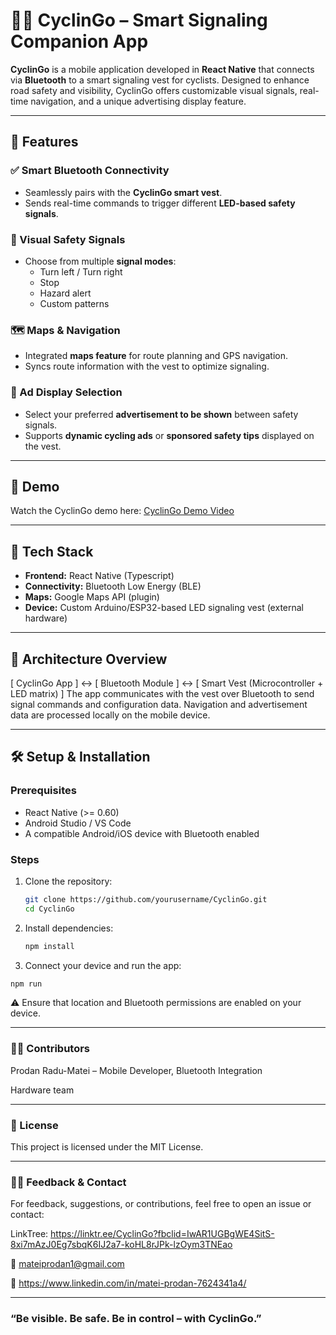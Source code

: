 # 🚴‍♂️ CyclinGo – Smart Signaling Companion App

**CyclinGo** is a mobile application developed in **React Native** that connects via **Bluetooth** to a smart signaling vest for cyclists. Designed to enhance road safety and visibility, CyclinGo offers customizable visual signals, real-time navigation, and a unique advertising display feature.

---

## 🔧 Features

### ✅ Smart Bluetooth Connectivity
- Seamlessly pairs with the **CyclinGo smart vest**.
- Sends real-time commands to trigger different **LED-based safety signals**.

### 🚦 Visual Safety Signals
- Choose from multiple **signal modes**:
  - Turn left / Turn right
  - Stop
  - Hazard alert
  - Custom patterns

### 🗺️ Maps & Navigation
- Integrated **maps feature** for route planning and GPS navigation.
- Syncs route information with the vest to optimize signaling.

### 📢 Ad Display Selection
- Select your preferred **advertisement to be shown** between safety signals.
- Supports **dynamic cycling ads** or **sponsored safety tips** displayed on the vest.

---

## 🎥 Demo
Watch the CyclinGo demo here: [CyclinGo Demo Video](https://drive.google.com/file/d/1FZQoEJhHWO8r2TuPzxoxgmUynKFLTkUb/view?usp=sharing)

---

## 📱 Tech Stack

- **Frontend:** React Native (Typescript)
- **Connectivity:** Bluetooth Low Energy (BLE)
- **Maps:** Google Maps API (plugin)
- **Device:** Custom Arduino/ESP32-based LED signaling vest (external hardware)

---

## 🔗 Architecture Overview
[ CyclinGo App ] ↔ [ Bluetooth Module ] ↔ [ Smart Vest (Microcontroller + LED matrix) ]
The app communicates with the vest over Bluetooth to send signal commands and configuration data. Navigation and advertisement data are processed locally on the mobile device.

---

## 🛠 Setup & Installation

### Prerequisites
- React Native (>= 0.60)
- Android Studio / VS Code
- A compatible Android/iOS device with Bluetooth enabled

### Steps
1. Clone the repository:
   ```bash
   git clone https://github.com/yourusername/CyclinGo.git
   cd CyclinGo
2. Install dependencies:
   ```bash
   npm install
   ```
3.	Connect your device and run the app:
   ```bash
   npm run
   ```

⚠️ Ensure that location and Bluetooth permissions are enabled on your device.

---

### 👨‍💻 Contributors
  Prodan Radu-Matei – Mobile Developer, Bluetooth Integration
  
  Hardware team

---

### 📄 License

This project is licensed under the MIT License.

---

### 🙋‍♀️ Feedback & Contact

For feedback, suggestions, or contributions, feel free to open an issue or contact:

  LinkTree: https://linktr.ee/CyclinGo?fbclid=IwAR1UGBgWE4SitS-8xi7mAzJ0Eg7sbqK6IJ2a7-koHL8rJPk-lzOym3TNEao
  
  📧 mateiprodan1@gmail.com
  
  🔗 https://www.linkedin.com/in/matei-prodan-7624341a4/

---

### “Be visible. Be safe. Be in control – with CyclinGo.”
